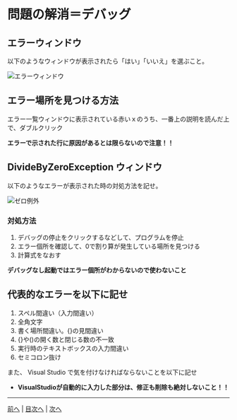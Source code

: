 # 問題の解消＝デバッグ

## エラーウィンドウ
以下のようなウィンドウが表示されたら「はい」「いいえ」を選ぶこと。

![エラーウィンドウ](imgs/0300.png)

## エラー場所を見つける方法

エラー一覧ウィンドウに表示されている赤いｘのうち、一番上の説明を読んだ上で、ダブルクリック

**エラーで示された行に原因があるとは限らないので注意！！**


## DivideByZeroException ウィンドウ
以下のようなエラーが表示された時の対処方法を記せ。

![ゼロ例外](imgs/0301.png)

### 対処方法
1. デバッグの停止をクリックするなどして、プログラムを停止
2. エラー個所を確認して、0で割り算が発生している場所を見つける
3. 計算式をなおす

**デバッグなし起動ではエラー個所がわからないので使わないこと**

## 代表的なエラーを以下に記せ
1. スペル間違い（入力間違い）
2. 全角文字
3. 書く場所間違い。{}の見間違い
4. {}や()の開く数と閉じる数の不一致
5. 実行時のテキストボックスの入力間違い
6. セミコロン抜け

また、 Visual Studio で気を付けなければならないことを以下に記せ
- **VisualStudioが自動的に入力した部分は、修正も削除も絶対しないこと！！**

---

[前へ](README.md#%E3%83%97%E3%83%AD%E3%82%B0%E3%83%A9%E3%83%9F%E3%83%B3%E3%82%B0%E3%81%AE%E8%82%9D) | [目次へ](README.md#%E7%9B%AE%E6%AC%A1) | [次へ](04.md)
